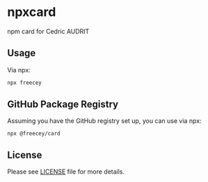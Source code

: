 # npxcard
npm card for Cedric AUDRIT

## Usage

Via npx:

```bash
npx freecey
```

## GitHub Package Registry
Assuming you have the GitHub registry set up, you can use via npx:
```
npx @freecey/card
```

## License
Please see [LICENSE](https://github.com/Freecey/npxcard/blob/master/LICENSE) file for more details.
